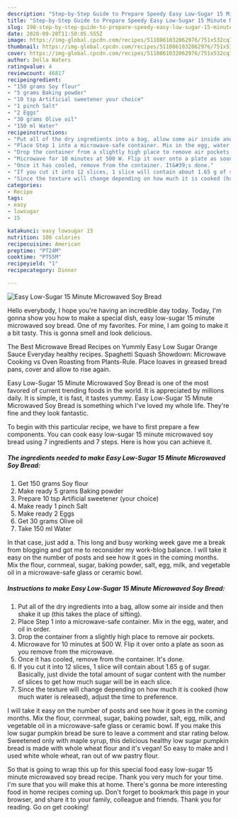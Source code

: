 ```yaml
---
description: "Step-by-Step Guide to Prepare Speedy Easy Low-Sugar 15 Minute Microwaved Soy Bread"
title: "Step-by-Step Guide to Prepare Speedy Easy Low-Sugar 15 Minute Microwaved Soy Bread"
slug: 198-step-by-step-guide-to-prepare-speedy-easy-low-sugar-15-minute-microwaved-soy-bread
date: 2020-09-20T11:50:05.555Z
image: https://img-global.cpcdn.com/recipes/5110861032062976/751x532cq70/easy-low-sugar-15-minute-microwaved-soy-bread-recipe-main-photo.jpg
thumbnail: https://img-global.cpcdn.com/recipes/5110861032062976/751x532cq70/easy-low-sugar-15-minute-microwaved-soy-bread-recipe-main-photo.jpg
cover: https://img-global.cpcdn.com/recipes/5110861032062976/751x532cq70/easy-low-sugar-15-minute-microwaved-soy-bread-recipe-main-photo.jpg
author: Della Waters
ratingvalue: 4
reviewcount: 46817
recipeingredient:
- "150 grams Soy flour"
- "5 grams Baking powder"
- "10 tsp Artificial sweetener your choice"
- "1 pinch Salt"
- "2 Eggs"
- "30 grams Olive oil"
- "150 ml Water"
recipeinstructions:
- "Put all of the dry ingredients into a bag, allow some air inside and then shake it up (this takes the place of sifting)."
- "Place Step 1 into a microwave-safe container. Mix in the egg, water, and oil in order."
- "Drop the container from a slightly high place to remove air pockets."
- "Microwave for 10 minutes at 500 W. Flip it over onto a plate as soon as you remove from the microwave."
- "Once it has cooled, remove from the container. It&#39;s done."
- "If you cut it into 12 slices, 1 slice will contain about 1.65 g of sugar. Basically, just divide the total amount of sugar content with the number of slices to get how much sugar will be in each slice."
- "Since the texture will change depending on how much it is cooked (how much water is released), adjust the time to preference."
categories:
- Recipe
tags:
- easy
- lowsugar
- 15

katakunci: easy lowsugar 15 
nutrition: 108 calories
recipecuisine: American
preptime: "PT24M"
cooktime: "PT55M"
recipeyield: "1"
recipecategory: Dinner

---
```



![Easy Low-Sugar 15 Minute Microwaved Soy Bread](https://img-global.cpcdn.com/recipes/5110861032062976/751x532cq70/easy-low-sugar-15-minute-microwaved-soy-bread-recipe-main-photo.jpg)

Hello everybody, I hope you're having an incredible day today. Today, I'm gonna show you how to make a special dish, easy low-sugar 15 minute microwaved soy bread. One of my favorites. For mine, I am going to make it a bit tasty. This is gonna smell and look delicious.

The Best Microwave Bread Recipes on Yummly Easy Low Sugar Orange Sauce Everyday healthy recipes. Spaghetti Squash Showdown: Microwave Cooking vs Oven Roasting from Plants-Rule. Place loaves in greased bread pans, cover and allow to rise again.

Easy Low-Sugar 15 Minute Microwaved Soy Bread is one of the most favored of current trending foods in the world. It is appreciated by millions daily. It is simple, it is fast, it tastes yummy. Easy Low-Sugar 15 Minute Microwaved Soy Bread is something which I've loved my whole life. They're fine and they look fantastic.


To begin with this particular recipe, we have to first prepare a few components. You can cook easy low-sugar 15 minute microwaved soy bread using 7 ingredients and 7 steps. Here is how you can achieve it.

<!--inarticleads1-->

##### The ingredients needed to make Easy Low-Sugar 15 Minute Microwaved Soy Bread:

1. Get 150 grams Soy flour
1. Make ready 5 grams Baking powder
1. Prepare 10 tsp Artificial sweetener (your choice)
1. Make ready 1 pinch Salt
1. Make ready 2 Eggs
1. Get 30 grams Olive oil
1. Take 150 ml Water


In that case, just add a. This long and busy working week gave me a break from blogging and got me to reconsider my work-blog balance. I will take it easy on the number of posts and see how it goes in the coming months. Mix the flour, cornmeal, sugar, baking powder, salt, egg, milk, and vegetable oil in a microwave-safe glass or ceramic bowl. 

<!--inarticleads2-->

##### Instructions to make Easy Low-Sugar 15 Minute Microwaved Soy Bread:

1. Put all of the dry ingredients into a bag, allow some air inside and then shake it up (this takes the place of sifting).
1. Place Step 1 into a microwave-safe container. Mix in the egg, water, and oil in order.
1. Drop the container from a slightly high place to remove air pockets.
1. Microwave for 10 minutes at 500 W. Flip it over onto a plate as soon as you remove from the microwave.
1. Once it has cooled, remove from the container. It&#39;s done.
1. If you cut it into 12 slices, 1 slice will contain about 1.65 g of sugar. Basically, just divide the total amount of sugar content with the number of slices to get how much sugar will be in each slice.
1. Since the texture will change depending on how much it is cooked (how much water is released), adjust the time to preference.


I will take it easy on the number of posts and see how it goes in the coming months. Mix the flour, cornmeal, sugar, baking powder, salt, egg, milk, and vegetable oil in a microwave-safe glass or ceramic bowl. If you make this low sugar pumpkin bread be sure to leave a comment and star rating below. Sweetened only with maple syrup, this delicious healthy low sugar pumpkin bread is made with whole wheat flour and it&#39;s vegan! So easy to make and I used white whole wheat, ran out of ww pastry flour. 

So that is going to wrap this up for this special food easy low-sugar 15 minute microwaved soy bread recipe. Thank you very much for your time. I'm sure that you will make this at home. There's gonna be more interesting food in home recipes coming up. Don't forget to bookmark this page in your browser, and share it to your family, colleague and friends. Thank you for reading. Go on get cooking!

